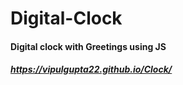 # Digital-Clock
#### Digital clock with Greetings using JS
##### https://vipulgupta22.github.io/Clock/
